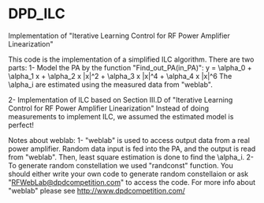 # DPD_ILC
Implementation of "Iterative Learning Control for RF Power Amplifier Linearization"

This code is the implementation of a simplified ILC algorithm. There are two parts:
1- Model the PA by the function "Find_out_PA(in_PA)":
y = \alpha_0 + \alpha_1 x + \alpha_2 x |x|^2 + \alpha_3 x |x|^4 + \alpha_4 x |x|^6
The \alpha_i are estimated using the measured data from "weblab".

2- Implementation of ILC based on Section III.D of "Iterative Learning Control for RF Power Amplifier Linearization"
Instead of doing measurements to implement ILC, we assumed the estimated model is perfect!

Notes about weblab: 
1- "weblab" is used to access output data from a real power amplifier. Random data input is fed into the PA, and the output is read from "weblab". 
Then, least square estimation is done to find the \alpha_i. 
2- To generate random constellation we used "randconst" function. You should either write your own code to generate random constellaion or ask "RFWebLab@dpdcompetition.com" to access the code.
For more info about "weblab" please see http://www.dpdcompetition.com/
